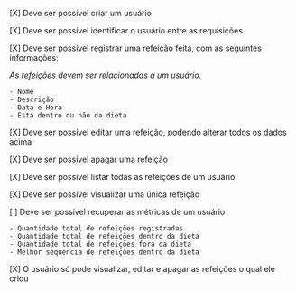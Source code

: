 [X] Deve ser possível criar um usuário

[X] Deve ser possível identificar o usuário entre as requisições

[X] Deve ser possível registrar uma refeição feita, com as seguintes informações:

  *As refeições devem ser relacionadas a um usuário.*

    - Nome
    - Descrição
    - Data e Hora
    - Está dentro ou não da dieta

[X] Deve ser possível editar uma refeição, podendo alterar todos os dados acima

[X] Deve ser possível apagar uma refeição

[X] Deve ser possível listar todas as refeições de um usuário

[X] Deve ser possível visualizar uma única refeição

[ ] Deve ser possível recuperar as métricas de um usuário

    - Quantidade total de refeições registradas
    - Quantidade total de refeições dentro da dieta
    - Quantidade total de refeições fora da dieta
    - Melhor sequência de refeições dentro da dieta

[X] O usuário só pode visualizar, editar e apagar as refeições o qual ele criou